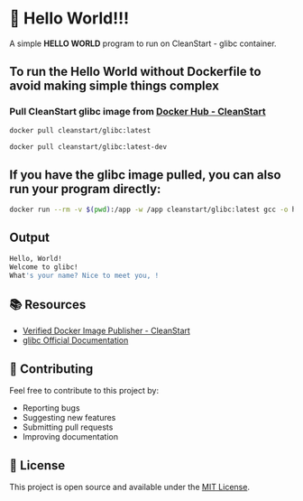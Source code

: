 # 🚀 Hello World!!! 

A simple **HELLO WORLD** program to run on CleanStart - glibc container. 

## To run the Hello World without Dockerfile to avoid making simple things complex

### Pull CleanStart glibc image from [Docker Hub - CleanStart](https://hub.docker.com/u/cleanstart) 
```bash
docker pull cleanstart/glibc:latest
```
```bash
docker pull cleanstart/glibc:latest-dev
```

## If you have the glibc image pulled, you can also run your program directly:
```bash
docker run --rm -v $(pwd):/app -w /app cleanstart/glibc:latest gcc -o hello hello.c && ./hello
```
## Output 
```bash
Hello, World!
Welcome to glibc!
What's your name? Nice to meet you, !
```

## 📚 Resources

- [Verified Docker Image Publisher - CleanStart](https://cleanstart.com/)
- [glibc Official Documentation](https://www.gnu.org/software/libc/)

## 🤝 Contributing

Feel free to contribute to this project by:
- Reporting bugs
- Suggesting new features
- Submitting pull requests
- Improving documentation

## 📄 License
This project is open source and available under the [MIT License](LICENSE).
